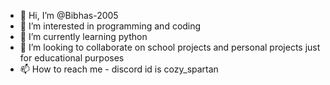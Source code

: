 - 👋 Hi, I’m @Bibhas-2005
- 👀 I’m interested in programming and coding
- 🌱 I’m currently learning python
- 💞️ I’m looking to collaborate on school projects and personal projects just for educational purposes
- 📫 How to reach me - discord id is cozy_spartan

<!---
Bibhas-2005/Bibhas-2005 is a ✨ special ✨ repository because its `README.md` (this file) appears on your GitHub profile.
You can click the Preview link to take a look at your changes.
--->

